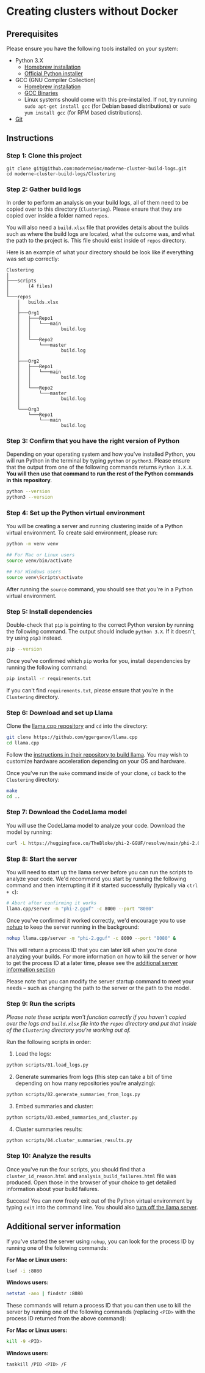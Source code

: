 # Creating clusters without Docker

## Prerequisites

Please ensure you have the following tools installed on your system:

* Python 3.X 
    * [Homebrew installation](https://docs.brew.sh/Homebrew-and-Python) 
    * [Official Python installer](https://www.python.org/downloads/)
* GCC (GNU Compiler Collection)
    * [Homebrew installation](https://formulae.brew.sh/formula/gcc)
    * [GCC Binaries](https://gcc.gnu.org/install/binaries.html)
    * Linux systems should come with this pre-installed. If not, try running `sudo apt-get install gcc` (for Debian based distributions) or `sudo yum install gcc` (for RPM based distributions).
* [Git](https://git-scm.com/downloads)

## Instructions

### Step 1: Clone this project

```shell
git clone git@github.com:moderneinc/moderne-cluster-build-logs.git
cd moderne-cluster-build-logs/Clustering
```

### Step 2: Gather build logs

In order to perform an analysis on your build logs, all of them need to be copied over to this directory (`Clustering`). Please ensure that they are copied over inside a folder named `repos`. 

You will also need a `build.xlsx` file that provides details about the builds such as where the build logs are located, what the outcome was, and what the path to the project is. This file should exist inside of `repos` directory.

Here is an example of what your directory should be look like if everything was set up correctly:

```
Clustering
│
├───scripts
│       (4 files)
│
└───repos
    │   builds.xlsx
    │
    ├───Org1
    │   ├───Repo1
    │   │   └───main
    │   │           build.log
    │   │
    │   └───Repo2
    │       └───master
    │               build.log
    │
    ├───Org2
    │   ├───Repo1
    │   │   └───main
    │   │           build.log
    │   │
    │   └───Repo2
    │       └───master
    │               build.log
    │
    └───Org3
        └───Repo1
            └───main
                    build.log
```

### Step 3: Confirm that you have the right version of Python

Depending on your operating system and how you've installed Python, you will run Python in the terminal by typing `python` or `python3`. Please ensure that the output from one of the following commands returns `Python 3.X.X`. **You will then use that command to run the rest of the Python commands in this repository**. 

```bash
python --version
python3 --version
```

### Step 4: Set up the Python virtual environment

You will be creating a server and running clustering inside of a Python virtual environment. To create said environment, please run:

```bash
python -m venv venv

## For Mac or Linux users
source venv/bin/activate

## For Windows users
source venv\Scripts\activate
```

After running the `source` command, you should see that you're in a Python virtual environment.

### Step 5: Install dependencies

Double-check that `pip` is pointing to the correct Python version by running the following command. The output should include `python 3.X`. If it doesn't, try using `pip3` instead.

```bash
pip --version
```

Once you've confirmed which `pip` works for you, install dependencies by running the following command:

```bash
pip install -r requirements.txt
```

If you can't find `requirements.txt`, please ensure that you're in the `Clustering` directory.

### Step 6: Download and set up Llama

Clone the [llama.cpp repository](https://github.com/ggerganov/llama.cpp) and `cd` into the directory:

```bash
git clone https://github.com/ggerganov/llama.cpp
cd llama.cpp
```

Follow the [instructions in their repository to build llama](https://github.com/ggerganov/llama.cpp?tab=readme-ov-file#build). You may wish to customize hardware acceleration depending on your OS and hardware.

Once you've run the `make` command inside of your clone, `cd` back to the `Clustering` directory:

```bash
make
cd ..
```

### Step 7: Download the CodeLlama model

You will use the CodeLlama model to analyze your code. Download the model by running:

```bash
curl -L https://huggingface.co/TheBloke/phi-2-GGUF/resolve/main/phi-2.Q4_K_M.gguf?download=true--output phi-2.gguf
```

### Step 8: Start the server

You will need to start up the llama server before you can run the scripts to analyze your code. We'd recommend you start by running the following command and then interrupting it if it started successfully (typically via `ctrl + c`):

```bash
# Abort after confirming it works
llama.cpp/server -m "phi-2.gguf" -c 8000 --port "8080"
```

Once you've confirmed it worked correctly, we'd encourage you to use [nohup](https://en.wikipedia.org/wiki/Nohup) to keep the server running in the background:

```bash
nohup llama.cpp/server -m "phi-2.gguf" -c 8000 --port "8080" &
```

This will return a process ID that you can later kill when you're done analyzing your builds. For more information on how to kill the server or how to get the process ID at a later time, please see the [additional server information section](#additional-server-information)

Please note that you can modify the server startup command to meet your needs – such as changing the path to the server or the path to the model.

### Step 9: Run the scripts

_Please note these scripts won't function correctly if you haven't copied over the logs and `build.xlsx` file into the `repos` directory and put that inside of the `Clustering` directory you're working out of._

Run the following scripts in order:

1. Load the logs:

```bash
python scripts/01.load_logs.py
```

2. Generate summaries from logs (this step can take a bit of time depending on how many repositories you're analyzing):
    
```bash
python scripts/02.generate_summaries_from_logs.py
```

3. Embed summaries and cluster:

```bash
python scripts/03.embed_summaries_and_cluster.py
```

4. Cluster summaries results:

```bash
python scripts/04.cluster_summaries_results.py
```

### Step 10: Analyze the results

Once you've run the four scripts, you should find that a `cluster_id_reason.html` and `analysis_build_failures.html` file was produced. Open those in the browser of your choice to get detailed information about your build failures.

Success! You can now freely exit out of the Python virtual environment by typing `exit` into the command line. You should also [turn off the llama server](#additional-server-information).

## Additional server information

If you've started the server using `nohup`, you can look for the process ID by running one of the following commands:

**For Mac or Linux users:**

```bash
lsof -i :8080
```

**Windows users:**

```bash
netstat -ano | findstr :8080
```

These commands will return a process ID that you can then use to kill the server by running one of the following commands (replacing `<PID>` with the process ID returned from the above command):

**For Mac or Linux users:**

```bash
kill -9 <PID>
```

**Windows users:**

```bash
taskkill /PID <PID> /F
```
